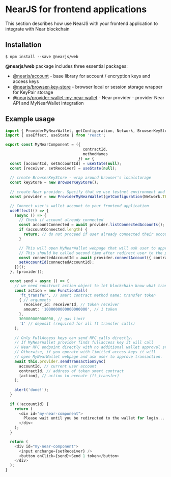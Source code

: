 # NearJS for frontend applications

This section describes how use NearJS with your frontend application to integrate with Near blockchain

## Installation 

```
$ npm install --save @nearjs/web
```

**@nearjs/web** package includes three essential packages:

- [@nearjs/account](../packages/account.md) - base library for account / encryption keys and access keys
- [@nearjs/browser-key-store](../packages/browser-key-store.md) - browser local or session storage wrapper for KeyPair storage 
- [@nearjs/provider-wallet-my-near-wallet](../packages/provider-wallet-my-near-wallet.md) - Near provider - provider Near API and MyNearWallet integration

## Example usage

```typescript
import { ProviderMyNearWallet, getConfiguration, Network, BrowserKeyStore } from '@nearjs/web'
import { useEffect, useState } from 'react';

export const MyNearComponent = ({
                                  contractId,
                                  methodNames
                                }) => {
  const [accountId, setAccountId] = useState(null);
  const [receiver, setReceiver] = useState(null);
  
  // create BrowserKeyStore - wrap around browser's localstorage
  const keyStore = new BrowserKeyStore();
  
  // create Near provider. Specify that we use testnet environment and our browser key store
  const provider = new ProviderMyNearWallet(getConfiguration(Network.TESTNET, keyStore));

  // Connect user's wallet account to your frontend application
  useEffect(() => {
    (async () => {
      // Check if account already connected
      const accountConnected = await provider.listConnectedAccounts();
      if (accountConnected.length) {
        return; // do not proceed if user already connected their account
      }

      // This will open MyNearWallet webpage that will ask user to approve login
      // This should be called second time after redirect user to the page to complete authentication.
      const connectedAccountId = await provider.connectAccount({ contractId, methodNames });
      setAccountId(connectedAccountId);
    })();
  }, [provider]);

  const send = async () => {
    // we need construct action object to let blockchain know what transaction it shoul execute
    const action = new FunctionCall(
      'ft_transfer', // smart contract method name: transfer token
      { // arguments
        receiver_id: receiverId, // token receiver
        amount: '1000000000000000000', // 1 token
      },
      300000000000000, // gas limit
      '1' // deposit (required for all ft transfer calls)
    );
    
    // Only FullAccess keys can send RPC calls directly.
    // If MyNearWallet provider finds fullaccess key it will call 
    // Near RPC endpoint directly with no additional wallet approval step.
    // Otherwise, if you operate with limitted access keys it will 
    // open MyNearWallet webpage and ask user to approve transaction.
    await this.provider.sendTransactionSync(
      accountId, // current user account 
      contractId, // address of token smart contract
      [action], // action to execute (ft_transfer)
    );
    
    alert('done!');
  }
  
  if (!accountId) {
    return (
      <div id="my-near-component">
        Please wait until you be redirected to the wallet for login...
      </div>
    );
  }

  return (
    <div id="my-near-component">
      <input onchange={setReceiver} />
      <button onClick={send}>Send 1 token</button>
    </div>
  );
}
```
